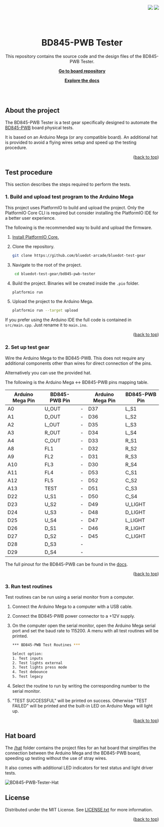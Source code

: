 <p align="right">
    <a name="readme-top"></a>
    <a href="/LICENSE.txt"><img src="https://img.shields.io/badge/license-MIT-green" /></a> <a href=""><img src="https://img.shields.io/badge/version-0.0.1-red" /></a> 
</p>
<br><br>
<p align="center">
    <h1 align="center">BD845-PWB Tester</h1>
    <p align="center">This repository contains the source code and the design files of the BD845-PWB Tester.</p>
    <p align="center"><strong><a href="https://github.com/bluedot-arcade/bd845-pwb-board">Go to board repository</a></strong></p>
    <p align="center"><strong><a href="https://docs.bluedotarcade.com/boards/bd845-pwb">Explore the docs</a></strong></p>
    <br><br>
</p>

## About the project

The BD845-PWB Tester is a test gear specifically designed to automate the [BD845-PWB] board physical tests. 

It is based on an Arduino Mega (or any compatible board). An additional hat is provided to avoid a flying wires setup and speed up the testing procedure.

<p align="right">(<a href="#readme-top">back to top</a>)</p>

## Test procedure

This section describes the steps required to perform the tests.

### 1. Build and upload test program to the Arduino Mega

This project uses PlatformIO to build and upload the project. Only the PlatformIO Core CLI is required but consider installing the PlatformIO IDE for a better user experience.

The following is the recommended way to build and upload the firmware.

1. [Install PlatformIO Core.][PlatformIO Core Docs]

2. Clone the repository.
    ```bash
    git clone https://github.com/bluedot-arcade/bluedot-test-gear
    ```

3. Navigate to the root of the project.
   ```bash
    cd bluedot-test-gear/bd845-pwb-tester
    ```

4. Build the project. Binaries will be created inside the `.pio` folder.
    ```bash
    platformio run
    ```
    
5. Upload the project to the Arduino Mega.
    ```bash
    platformio run --target upload
    ```

If you prefer using the Arduino IDE the full code is contained in `src/main.cpp`. Just rename it to `main.ino`.

<p align="right">(<a href="#readme-top">back to top</a>)</p>

### 2. Set up test gear

Wire the Arduino Mega to the BD845-PWB. This does not require any additional components other than wires for direct connection of the pins.

Alternatively you can use the provided hat.

The following is the Arduino Mega <-> BD845-PWB pins mapping table.

| Arduino Mega Pin | BD845-PWB Pin | | Arduino Mega Pin | BD845-PWB Pin |
| ---------------- | ------------- |-| ---------------- | ------------- |
| A0               | U_OUT         |-| D37              | L_S1          |
| A1               | D_OUT         |-| D36              | L_S2          |
| A2               | L_OUT         |-| D35              | L_S3          |
| A3               | R_OUT         |-| D34              | L_S4          |
| A4               | C_OUT         |-| D33              | R_S1          |
| A8               | FL1           |-| D32              | R_S2          |
| A9               | FL2           |-| D31              | R_S3          |
| A10              | FL3           |-| D30              | R_S4          |
| A11              | FL4           |-| D53              | C_S1          |
| A12              | FL5           |-| D52              | C_S2          |
| A13              | TEST          |-| D51              | C_S3          |
| D22              | U_S1          |-| D50              | C_S4          |
| D23              | U_S2          |-| D49              | U_LIGHT       |
| D24              | U_S3          |-| D48              | D_LIGHT       |
| D25              | U_S4          |-| D47              | L_LIGHT       |
| D26              | D_S1          |-| D46              | R_LIGHT       |
| D27              | D_S2          |-| D45              | C_LIGHT       |
| D28              | D_S3          |-|
| D29              | D_S4          |-|

The full pinout for the BD845-PWB can be found in the [docs][BD845-PWB Docs].

<p align="right">(<a href="#readme-top">back to top</a>)</p>

### 3. Run test routines

Test routines can be run using a serial monitor from a computer.

1. Connect the Arduino Mega to a computer with a USB cable.
2. Connect the BD845-PWB power connector to a +12V supply.
3. On the computer open the serial monitor, open the Arduino Mega serial port and set the baud rate to 115200. A menu with all test routines will be printed.
   
    ```bash
    *** BD845-PWB Test Routines ***

    Select option:
    1. Test inputs
    2. Test lights external
    3. Test lights press mode
    4. Test debounce
    5. Test legacy
    ```
4. Select the routine to run by writing the corresponding number to the serial monitor.
5. "TEST SUCCESSFUL" will be printed on success. Otherwise "TEST FAILED" will be printed and the built-in LED on Arduino Mega will light up.

<p align="right">(<a href="#readme-top">back to top</a>)</p>

## Hat board

The [/hat](hat/) folder contains the project files for an hat board that simplifies the connection between the Arduino Mega and the BD845-PWB board, speeding up testing without the use of stray wires.

It also comes with additional LED indicators for test status and light driver tests.

![BD845-PWB-Tester-Hat](/bd845-pwb-tester/hat/images/bd845-pwb-tester-hat-v1.0.0.png)

## License

Distributed under the MIT License. See [LICENSE.txt] for more information.

<p align="right">(<a href="#readme-top">back to top</a>)</p>

[LICENSE.txt]: /LICENSE.txt
[PlatformIO Core Docs]: https://dohttps://docs.bluedotarcade.com/boards/bd845-pwbcs.platformio.org/en/latest/core/index.html
[PlatformIO Docs]: https://docs.platformio.org/
[BD845-PWB]: https://github.com/bluedot-arcade/bd845-pwb-board
[BD845-PWB Docs]: https://docs.bluedotarcade.com/boards/bd845-pwb